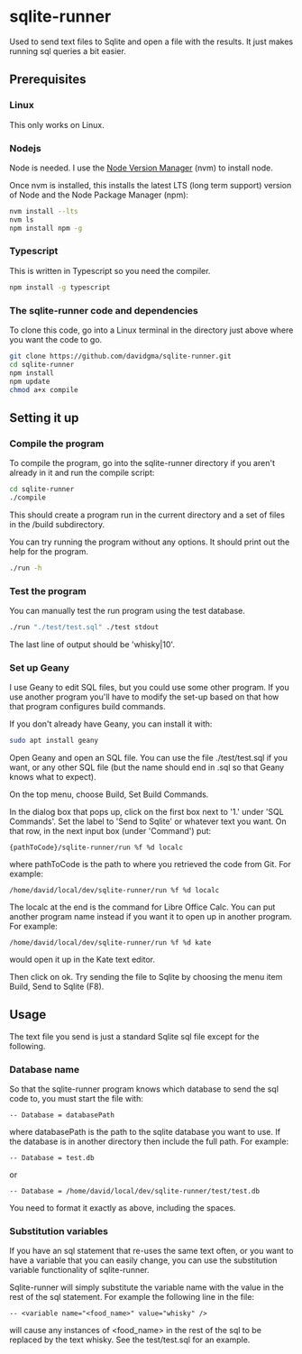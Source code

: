 # sqlite-runner
Used to send text files to Sqlite and open a file with the results. It just makes running sql queries a bit easier.

## Prerequisites

### Linux 

This only works on Linux.

### Nodejs

Node is needed. I use the [Node Version Manager](https://github.com/nvm-sh/nvm) (nvm) to install node.

Once nvm is installed, this installs the latest LTS (long term support) version of Node and the Node Package Manager (npm):

```bash
nvm install --lts
nvm ls
npm install npm -g
```

### Typescript 

This is written in Typescript so you need the compiler.

```bash
npm install -g typescript
```

### The sqlite-runner code and dependencies

To clone this code, go into a Linux terminal in the directory just above where you want the code to go.

```bash
git clone https://github.com/davidgma/sqlite-runner.git
cd sqlite-runner
npm install
npm update
chmod a+x compile
```

## Setting it up

### Compile the program
 
To compile the program, go into the sqlite-runner directory if you aren't already in it and run the compile script:

```bash
cd sqlite-runner
./compile
```

This should create a program run in the current directory and a set of files in the /build subdirectory.

You can try running the program without any options. It should print out the help for the program.

```bash
./run -h
```

### Test the program

You can manually test the run program using the test database.

```bash
./run "./test/test.sql" ./test stdout
```
The last line of output should be 'whisky|10'.

### Set up Geany

I use Geany to edit SQL files, but you could use some other program. If you use another program you'll have to modify the set-up based on that how that program configures build commands.

If you don't already have Geany, you can install it with:

```bash
sudo apt install geany
```

Open Geany and open an SQL file. You can use the file ./test/test.sql if you want, or any other SQL file (but the name should end in .sql so that Geany knows what to expect).

On the top menu, choose Build, Set Build Commands.

In the dialog box that pops up, click on the first box next to '1.' under 'SQL Commands'. Set the label to 'Send to Sqlite' or whatever text you want. On that row, in the next input box (under 'Command') put:

```
{pathToCode}/sqlite-runner/run %f %d localc
```

where pathToCode is the path to where you retrieved the code from Git. For example:

```
/home/david/local/dev/sqlite-runner/run %f %d localc
```

The localc at the end is the command for Libre Office Calc. You can put another program name instead if you want it to open up in another program. For example:

```
/home/david/local/dev/sqlite-runner/run %f %d kate
```

would open it up in the Kate text editor.

Then click on ok. Try sending the file to Sqlite by choosing the menu item Build, Send to Sqlite (F8).

## Usage

The text file you send is just a standard Sqlite sql file except for the following.

### Database name

So that the sqlite-runner program knows which database to send the sql code to, you must start the file with:

```
-- Database = databasePath
```

where databasePath is the path to the sqlite database you want to use. If the database is in another directory then include the full path. For example:

```
-- Database = test.db
```

or 

```
-- Database = /home/david/local/dev/sqlite-runner/test/test.db
```

You need to format it exactly as above, including the spaces.

### Substitution variables

If you have an sql statement that re-uses the same text often, or you want to have a variable that you can easily change, you can use the substitution variable functionality of sqlite-runner.

Sqlite-runner will simply substitute the variable name with the value in the rest of the sql statement. For example the following line in the file:

```
-- <variable name="<food_name>" value="whisky" />
```

will cause any instances of <food_name> in the rest of the sql to be replaced by the text whisky. See the test/test.sql for an example.
